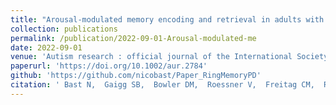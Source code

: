 ```yaml
---
title: "Arousal-modulated memory encoding and retrieval in adults with autism spectrum disorder."
collection: publications
permalink: /publication/2022-09-01-Arousal-modulated-me
date: 2022-09-01
venue: 'Autism research : official journal of the International Society for Autism Research'
paperurl: 'https://doi.org/10.1002/aur.2784'
github: 'https://github.com/nicobast/Paper_RingMemoryPD'
citation: ' Bast N,  Gaigg SB,  Bowler DM,  Roessner V,  Freitag CM,  Ring M, &quot;Arousal-modulated memory encoding and retrieval in adults with autism spectrum disorder..&quot; Autism research : official journal of the International Society for Autism Research, 2022.'
---
```

